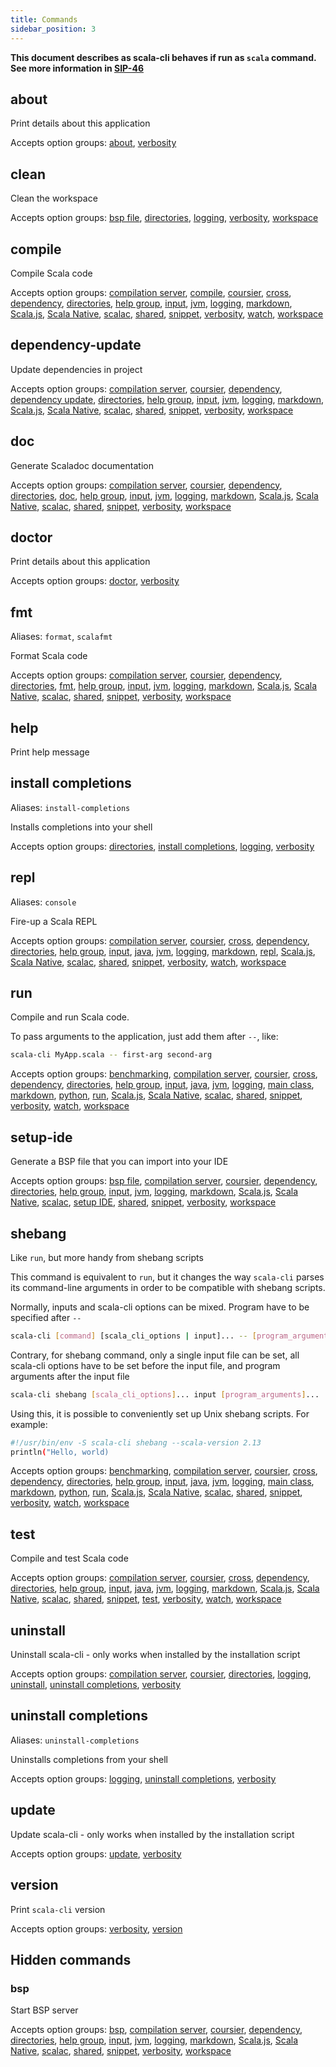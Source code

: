 ```yaml
---
title: Commands
sidebar_position: 3
---
```


**This document describes as scala-cli behaves if run as `scala` command. See more information in [SIP-46](https://github.com/scala/improvement-proposals/pull/46)**


## about

Print details about this application

Accepts option groups: [about](./cli-options.md#about-options), [verbosity](./cli-options.md#verbosity-options)

## clean

Clean the workspace

Accepts option groups: [bsp file](./cli-options.md#bsp-file-options), [directories](./cli-options.md#directories-options), [logging](./cli-options.md#logging-options), [verbosity](./cli-options.md#verbosity-options), [workspace](./cli-options.md#workspace-options)

## compile

Compile Scala code

Accepts option groups: [compilation server](./cli-options.md#compilation-server-options), [compile](./cli-options.md#compile-options), [coursier](./cli-options.md#coursier-options), [cross](./cli-options.md#cross-options), [dependency](./cli-options.md#dependency-options), [directories](./cli-options.md#directories-options), [help group](./cli-options.md#help-group-options), [input](./cli-options.md#input-options), [jvm](./cli-options.md#jvm-options), [logging](./cli-options.md#logging-options), [markdown](./cli-options.md#markdown-options), [Scala.js](./cli-options.md#scalajs-options), [Scala Native](./cli-options.md#scala-native-options), [scalac](./cli-options.md#scalac-options), [shared](./cli-options.md#shared-options), [snippet](./cli-options.md#snippet-options), [verbosity](./cli-options.md#verbosity-options), [watch](./cli-options.md#watch-options), [workspace](./cli-options.md#workspace-options)

## dependency-update

Update dependencies in project

Accepts option groups: [compilation server](./cli-options.md#compilation-server-options), [coursier](./cli-options.md#coursier-options), [dependency](./cli-options.md#dependency-options), [dependency update](./cli-options.md#dependency-update-options), [directories](./cli-options.md#directories-options), [help group](./cli-options.md#help-group-options), [input](./cli-options.md#input-options), [jvm](./cli-options.md#jvm-options), [logging](./cli-options.md#logging-options), [markdown](./cli-options.md#markdown-options), [Scala.js](./cli-options.md#scalajs-options), [Scala Native](./cli-options.md#scala-native-options), [scalac](./cli-options.md#scalac-options), [shared](./cli-options.md#shared-options), [snippet](./cli-options.md#snippet-options), [verbosity](./cli-options.md#verbosity-options), [workspace](./cli-options.md#workspace-options)

## doc

Generate Scaladoc documentation

Accepts option groups: [compilation server](./cli-options.md#compilation-server-options), [coursier](./cli-options.md#coursier-options), [dependency](./cli-options.md#dependency-options), [directories](./cli-options.md#directories-options), [doc](./cli-options.md#doc-options), [help group](./cli-options.md#help-group-options), [input](./cli-options.md#input-options), [jvm](./cli-options.md#jvm-options), [logging](./cli-options.md#logging-options), [markdown](./cli-options.md#markdown-options), [Scala.js](./cli-options.md#scalajs-options), [Scala Native](./cli-options.md#scala-native-options), [scalac](./cli-options.md#scalac-options), [shared](./cli-options.md#shared-options), [snippet](./cli-options.md#snippet-options), [verbosity](./cli-options.md#verbosity-options), [workspace](./cli-options.md#workspace-options)

## doctor

Print details about this application

Accepts option groups: [doctor](./cli-options.md#doctor-options), [verbosity](./cli-options.md#verbosity-options)

## fmt

Aliases: `format`, `scalafmt`

Format Scala code

Accepts option groups: [compilation server](./cli-options.md#compilation-server-options), [coursier](./cli-options.md#coursier-options), [dependency](./cli-options.md#dependency-options), [directories](./cli-options.md#directories-options), [fmt](./cli-options.md#fmt-options), [help group](./cli-options.md#help-group-options), [input](./cli-options.md#input-options), [jvm](./cli-options.md#jvm-options), [logging](./cli-options.md#logging-options), [markdown](./cli-options.md#markdown-options), [Scala.js](./cli-options.md#scalajs-options), [Scala Native](./cli-options.md#scala-native-options), [scalac](./cli-options.md#scalac-options), [shared](./cli-options.md#shared-options), [snippet](./cli-options.md#snippet-options), [verbosity](./cli-options.md#verbosity-options), [workspace](./cli-options.md#workspace-options)

## help

Print help message

## install completions

Aliases: `install-completions`

Installs completions into your shell

Accepts option groups: [directories](./cli-options.md#directories-options), [install completions](./cli-options.md#install-completions-options), [logging](./cli-options.md#logging-options), [verbosity](./cli-options.md#verbosity-options)

## repl

Aliases: `console`

Fire-up a Scala REPL

Accepts option groups: [compilation server](./cli-options.md#compilation-server-options), [coursier](./cli-options.md#coursier-options), [cross](./cli-options.md#cross-options), [dependency](./cli-options.md#dependency-options), [directories](./cli-options.md#directories-options), [help group](./cli-options.md#help-group-options), [input](./cli-options.md#input-options), [java](./cli-options.md#java-options), [jvm](./cli-options.md#jvm-options), [logging](./cli-options.md#logging-options), [markdown](./cli-options.md#markdown-options), [repl](./cli-options.md#repl-options), [Scala.js](./cli-options.md#scalajs-options), [Scala Native](./cli-options.md#scala-native-options), [scalac](./cli-options.md#scalac-options), [shared](./cli-options.md#shared-options), [snippet](./cli-options.md#snippet-options), [verbosity](./cli-options.md#verbosity-options), [watch](./cli-options.md#watch-options), [workspace](./cli-options.md#workspace-options)

## run

Compile and run Scala code.

To pass arguments to the application, just add them after `--`, like:

```sh
scala-cli MyApp.scala -- first-arg second-arg
```

Accepts option groups: [benchmarking](./cli-options.md#benchmarking-options), [compilation server](./cli-options.md#compilation-server-options), [coursier](./cli-options.md#coursier-options), [cross](./cli-options.md#cross-options), [dependency](./cli-options.md#dependency-options), [directories](./cli-options.md#directories-options), [help group](./cli-options.md#help-group-options), [input](./cli-options.md#input-options), [java](./cli-options.md#java-options), [jvm](./cli-options.md#jvm-options), [logging](./cli-options.md#logging-options), [main class](./cli-options.md#main-class-options), [markdown](./cli-options.md#markdown-options), [python](./cli-options.md#python-options), [run](./cli-options.md#run-options), [Scala.js](./cli-options.md#scalajs-options), [Scala Native](./cli-options.md#scala-native-options), [scalac](./cli-options.md#scalac-options), [shared](./cli-options.md#shared-options), [snippet](./cli-options.md#snippet-options), [verbosity](./cli-options.md#verbosity-options), [watch](./cli-options.md#watch-options), [workspace](./cli-options.md#workspace-options)

## setup-ide

Generate a BSP file that you can import into your IDE

Accepts option groups: [bsp file](./cli-options.md#bsp-file-options), [compilation server](./cli-options.md#compilation-server-options), [coursier](./cli-options.md#coursier-options), [dependency](./cli-options.md#dependency-options), [directories](./cli-options.md#directories-options), [help group](./cli-options.md#help-group-options), [input](./cli-options.md#input-options), [jvm](./cli-options.md#jvm-options), [logging](./cli-options.md#logging-options), [markdown](./cli-options.md#markdown-options), [Scala.js](./cli-options.md#scalajs-options), [Scala Native](./cli-options.md#scala-native-options), [scalac](./cli-options.md#scalac-options), [setup IDE](./cli-options.md#setup-ide-options), [shared](./cli-options.md#shared-options), [snippet](./cli-options.md#snippet-options), [verbosity](./cli-options.md#verbosity-options), [workspace](./cli-options.md#workspace-options)

## shebang

Like `run`, but more handy from shebang scripts

This command is equivalent to `run`, but it changes the way
`scala-cli` parses its command-line arguments in order to be compatible
with shebang scripts.

Normally, inputs and scala-cli options can be mixed. Program have to be specified after `--`

```sh
scala-cli [command] [scala_cli_options | input]... -- [program_arguments]...
```

Contrary, for shebang command, only a single input file can be set, all scala-cli options
have to be set before the input file, and program arguments after the input file
```sh
scala-cli shebang [scala_cli_options]... input [program_arguments]...
```

Using this, it is possible to conveniently set up Unix shebang scripts. For example:
```sh
#!/usr/bin/env -S scala-cli shebang --scala-version 2.13
println("Hello, world)
```



Accepts option groups: [benchmarking](./cli-options.md#benchmarking-options), [compilation server](./cli-options.md#compilation-server-options), [coursier](./cli-options.md#coursier-options), [cross](./cli-options.md#cross-options), [dependency](./cli-options.md#dependency-options), [directories](./cli-options.md#directories-options), [help group](./cli-options.md#help-group-options), [input](./cli-options.md#input-options), [java](./cli-options.md#java-options), [jvm](./cli-options.md#jvm-options), [logging](./cli-options.md#logging-options), [main class](./cli-options.md#main-class-options), [markdown](./cli-options.md#markdown-options), [python](./cli-options.md#python-options), [run](./cli-options.md#run-options), [Scala.js](./cli-options.md#scalajs-options), [Scala Native](./cli-options.md#scala-native-options), [scalac](./cli-options.md#scalac-options), [shared](./cli-options.md#shared-options), [snippet](./cli-options.md#snippet-options), [verbosity](./cli-options.md#verbosity-options), [watch](./cli-options.md#watch-options), [workspace](./cli-options.md#workspace-options)

## test

Compile and test Scala code

Accepts option groups: [compilation server](./cli-options.md#compilation-server-options), [coursier](./cli-options.md#coursier-options), [cross](./cli-options.md#cross-options), [dependency](./cli-options.md#dependency-options), [directories](./cli-options.md#directories-options), [help group](./cli-options.md#help-group-options), [input](./cli-options.md#input-options), [java](./cli-options.md#java-options), [jvm](./cli-options.md#jvm-options), [logging](./cli-options.md#logging-options), [markdown](./cli-options.md#markdown-options), [Scala.js](./cli-options.md#scalajs-options), [Scala Native](./cli-options.md#scala-native-options), [scalac](./cli-options.md#scalac-options), [shared](./cli-options.md#shared-options), [snippet](./cli-options.md#snippet-options), [test](./cli-options.md#test-options), [verbosity](./cli-options.md#verbosity-options), [watch](./cli-options.md#watch-options), [workspace](./cli-options.md#workspace-options)

## uninstall

Uninstall scala-cli - only works when installed by the installation script

Accepts option groups: [compilation server](./cli-options.md#compilation-server-options), [coursier](./cli-options.md#coursier-options), [directories](./cli-options.md#directories-options), [logging](./cli-options.md#logging-options), [uninstall](./cli-options.md#uninstall-options), [uninstall completions](./cli-options.md#uninstall-completions-options), [verbosity](./cli-options.md#verbosity-options)

## uninstall completions

Aliases: `uninstall-completions`

Uninstalls completions from your shell

Accepts option groups: [logging](./cli-options.md#logging-options), [uninstall completions](./cli-options.md#uninstall-completions-options), [verbosity](./cli-options.md#verbosity-options)

## update

Update scala-cli - only works when installed by the installation script

Accepts option groups: [update](./cli-options.md#update-options), [verbosity](./cli-options.md#verbosity-options)

## version

Print `scala-cli` version

Accepts option groups: [verbosity](./cli-options.md#verbosity-options), [version](./cli-options.md#version-options)

## Hidden commands

### bsp

Start BSP server

Accepts option groups: [bsp](./cli-options.md#bsp-options), [compilation server](./cli-options.md#compilation-server-options), [coursier](./cli-options.md#coursier-options), [dependency](./cli-options.md#dependency-options), [directories](./cli-options.md#directories-options), [help group](./cli-options.md#help-group-options), [input](./cli-options.md#input-options), [jvm](./cli-options.md#jvm-options), [logging](./cli-options.md#logging-options), [markdown](./cli-options.md#markdown-options), [Scala.js](./cli-options.md#scalajs-options), [Scala Native](./cli-options.md#scala-native-options), [scalac](./cli-options.md#scalac-options), [shared](./cli-options.md#shared-options), [snippet](./cli-options.md#snippet-options), [verbosity](./cli-options.md#verbosity-options), [workspace](./cli-options.md#workspace-options)

